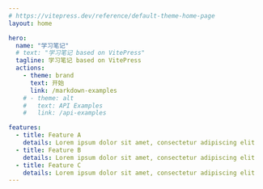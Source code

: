 ```yaml
---
# https://vitepress.dev/reference/default-theme-home-page
layout: home

hero:
  name: "学习笔记"
  # text: "学习笔记 based on VitePress"
  tagline: 学习笔记 based on VitePress
  actions:
    - theme: brand
      text: 开始
      link: /markdown-examples
    # - theme: alt
    #   text: API Examples
    #   link: /api-examples

features:
  - title: Feature A
    details: Lorem ipsum dolor sit amet, consectetur adipiscing elit
  - title: Feature B
    details: Lorem ipsum dolor sit amet, consectetur adipiscing elit
  - title: Feature C
    details: Lorem ipsum dolor sit amet, consectetur adipiscing elit
---
```

